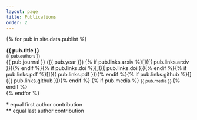```yaml
---
layout: page
title: Publications
order: 2
---
```


{% for pub in site.data.publist %}

  **{{ pub.title }}** <br />
  <small>
  {{ pub.authors }}<br />
  </small>
  {{ pub.journal }} ({{ pub.year }})
{% if pub.links.arxiv %}[<i class="ai ai-arxiv"></i>]({{ pub.links.arxiv }}){% endif %}{% if pub.links.doi %}[<i class="ai ai-doi"></i>]({{ pub.links.doi }}){% endif %}{% if pub.links.pdf %}[<i class="ai ai-open-access"></i>]({{ pub.links.pdf }}){% endif %}{% if pub.links.github %}[<i class="fa fa-github"></i>]({{ pub.links.github }}){% endif %}
{% if pub.media %}
<small>
{{ pub.media }}
</small>
{% endif %}
<br>
{% endfor %}

\* equal first author contribution  
\*\* equal last author contribution
